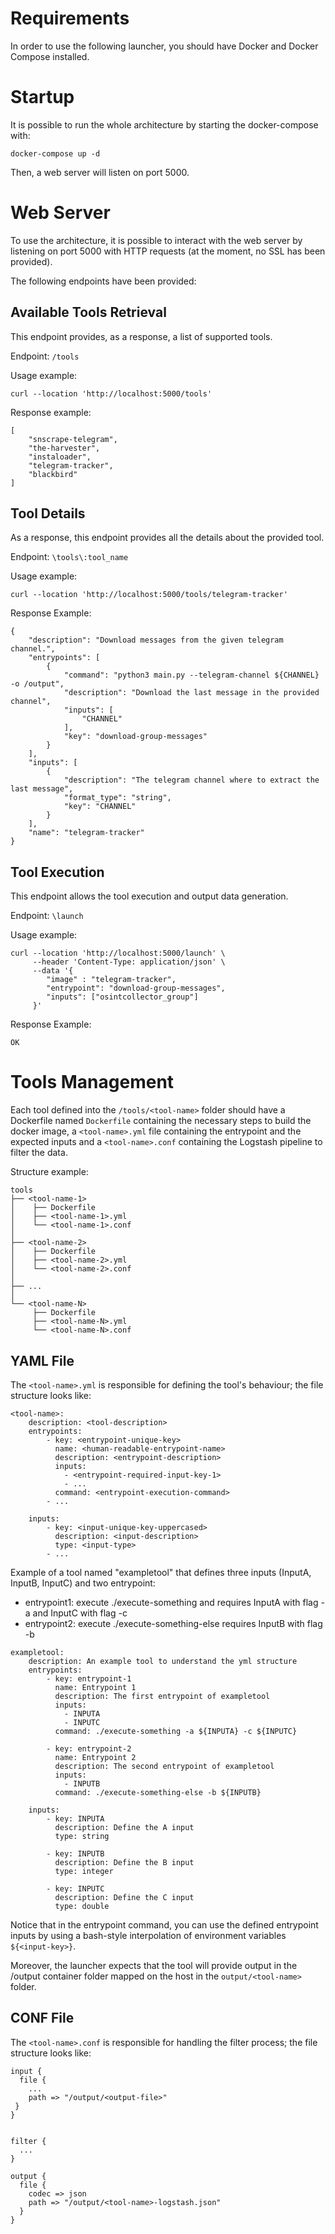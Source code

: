 # Requirements
In order to use the following launcher, you should have Docker and Docker Compose installed.

# Startup
It is possible to run the whole architecture by starting the docker-compose with:
```
docker-compose up -d
```

Then, a web server will listen on port 5000.

# Web Server

To use the architecture, it is possible to interact with the web server by listening on port 5000 with HTTP requests (at the moment, no SSL has been provided).

The following endpoints have been provided:

## Available Tools Retrieval 

This endpoint provides, as a response, a list of supported tools.

Endpoint: ```/tools```

Usage example:
```
curl --location 'http://localhost:5000/tools'
```

Response example:
```
[
    "snscrape-telegram",
    "the-harvester",
    "instaloader",
    "telegram-tracker",
    "blackbird"
]
```

## Tool Details

As a response, this endpoint provides all the details about the provided tool.

Endpoint: ```\tools\:tool_name``` 

Usage example:
```
curl --location 'http://localhost:5000/tools/telegram-tracker'
```

Response Example:
```
{
    "description": "Download messages from the given telegram channel.",
    "entrypoints": [
        {
            "command": "python3 main.py --telegram-channel ${CHANNEL} -o /output",
            "description": "Download the last message in the provided channel",
            "inputs": [
                "CHANNEL"
            ],
            "key": "download-group-messages"
        }
    ],
    "inputs": [
        {
            "description": "The telegram channel where to extract the last message",
            "format_type": "string",
            "key": "CHANNEL"
        }
    ],
    "name": "telegram-tracker"
}
```

## Tool Execution

This endpoint allows the tool execution and output data generation.

Endpoint: ```\launch```

Usage example:
```
curl --location 'http://localhost:5000/launch' \
     --header 'Content-Type: application/json' \
     --data '{
        "image" : "telegram-tracker",
        "entrypoint": "download-group-messages",
        "inputs": ["osintcollector_group"]
     }'
```

Response Example:
```
OK
```

# Tools Management

Each tool defined into the ```/tools/<tool-name>``` folder should have a Dockerfile named ```Dockerfile``` containing the necessary steps to build the docker image, a ```<tool-name>.yml``` file containing the entrypoint and the expected inputs and a ```<tool-name>.conf``` containing the Logstash pipeline to filter the data.

Structure example:
```
tools
├── <tool-name-1>
│    ├── Dockerfile
│    ├── <tool-name-1>.yml
│    └── <tool-name-1>.conf
│
├── <tool-name-2>
│    ├── Dockerfile
│    ├── <tool-name-2>.yml
│    └── <tool-name-2>.conf
│
├── ...
│
└── <tool-name-N>
     ├── Dockerfile
     ├── <tool-name-N>.yml
     └── <tool-name-N>.conf
```

## YAML File

The ```<tool-name>.yml``` is responsible for defining the tool's behaviour; the file structure looks like:
```
<tool-name>:
    description: <tool-description>
    entrypoints: 
        - key: <entrypoint-unique-key>
          name: <human-readable-entrypoint-name>
          description: <entrypoint-description>
          inputs:
            - <entrypoint-required-input-key-1>
            - ...
          command: <entrypoint-execution-command>
        - ...

    inputs:
        - key: <input-unique-key-uppercased>
          description: <input-description>
          type: <input-type>
        - ...
```

Example of a tool named "exampletool" that defines three inputs (InputA, InputB, InputC) and two entrypoint:
- entrypoint1: execute ./execute-something and requires InputA with flag -a and InputC with flag -c
- entrypoint2: execute ./execute-something-else requires InputB with flag -b

```
exampletool:
    description: An example tool to understand the yml structure
    entrypoints: 
        - key: entrypoint-1
          name: Entrypoint 1
          description: The first entrypoint of exampletool
          inputs:
            - INPUTA
            - INPUTC
          command: ./execute-something -a ${INPUTA} -c ${INPUTC}

        - key: entrypoint-2
          name: Entrypoint 2
          description: The second entrypoint of exampletool
          inputs:
            - INPUTB
          command: ./execute-something-else -b ${INPUTB}

    inputs:
        - key: INPUTA
          description: Define the A input
          type: string

        - key: INPUTB
          description: Define the B input
          type: integer

        - key: INPUTC
          description: Define the C input
          type: double
```

Notice that in the entrypoint command, you can use the defined entrypoint inputs by using a bash-style interpolation of environment variables ```${<input-key>}```. 

Moreover, the launcher expects that the tool will provide output in the /output container folder mapped on the host in the ```output/<tool-name>``` folder.

## CONF File

The ```<tool-name>.conf``` is responsible for handling the filter process; the file structure looks like:
```
input {
  file {
    ...
    path => "/output/<output-file>"
 }
}


filter {
  ...
}

output {
  file {
    codec => json
    path => "/output/<tool-name>-logstash.json"
  }
}
```